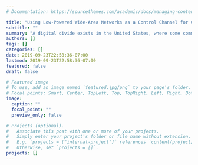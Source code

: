 ```yaml
---
# Documentation: https://sourcethemes.com/academic/docs/managing-content/

title: "Using Low-Powered Wide-Area Networks as a Control Channel for Challenged Network Environments"
subtitle: ""
summary: "A digital divide exists in the United States, where some communities have limited access to the high-bandwidth networks that connect the world. By utilizing Low-Powered Wide-Area Networks, we can help to bridge this divide. Currently, we are working to utilize ultra low-powered, long-ranged network architectures designed for connecting IoT devices to create a heterogeneous, delay-tolerant network that connects those in resource-constrained communities to the rest of the internet."
authors: []
tags: []
categories: []
date: 2019-09-23T22:58:36-07:00
lastmod: 2019-09-23T22:58:36-07:00
featured: false
draft: false

# Featured image
# To use, add an image named `featured.jpg/png` to your page's folder.
# Focal points: Smart, Center, TopLeft, Top, TopRight, Left, Right, BottomLeft, Bottom, BottomRight.
image:
  caption: ""
  focal_point: ""
  preview_only: false

# Projects (optional).
#   Associate this post with one or more of your projects.
#   Simply enter your project's folder or file name without extension.
#   E.g. `projects = ["internal-project"]` references `content/project/deep-learning/index.md`.
#   Otherwise, set `projects = []`.
projects: []
---
```

